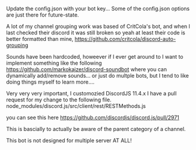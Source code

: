 Update the config.json with your bot key... Some of the config.json options are just there for future-state.

A lot of my channel grouping work was based of CritCola's bot, and when I last checked their discord it was still broken so yeah at least their code is better formatted than mine, https://github.com/critcola/discord-auto-grouping

Sounds have been hardcoded, howeever if I ever get around to I want to implement something like the following https://github.com/markokajzer/discord-soundbot where you can dynamically add/remove sounds... or just do multple bots, but I tend to like doing things myself to learn more....

Very very very important, I customozied DiscordJS 11.4.x I have a pull request for my change to the following file. node_modules/discord.js/src/client/rest/RESTMethods.js

you can see this here
https://github.com/discordjs/discord.js/pull/2971

This is bascially to actually be aware of the parent category of a channel.


This bot is not designed for multiple server AT ALL!

